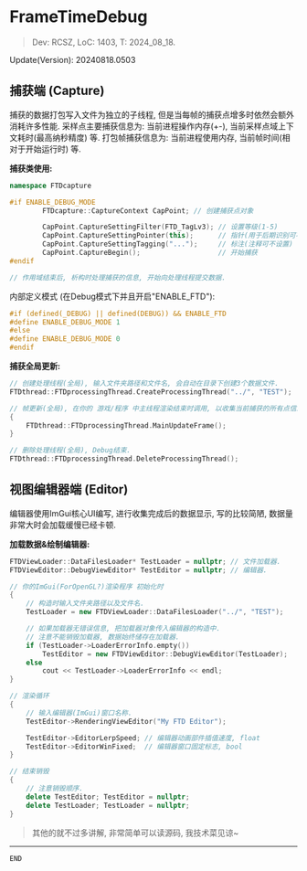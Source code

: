 # FrameTimeDebug
> Dev: RCSZ, LoC: 1403, T: 2024_08_18.

Update(Version): 20240818.0503

## 捕获端 (Capture)

捕获的数据打包写入文件为独立的子线程, 但是当每帧的捕获点增多时依然会额外消耗许多性能. 采样点主要捕获信息为: 当前进程操作内存(+-), 当前采样点域上下文耗时(最高纳秒精度) 等. 打包帧捕获信息为: 当前进程使用内存, 当前帧时间(相对于开始运行时) 等.

__捕获类使用:__
```cpp
namespace FTDcapture
```
```cpp
#if ENABLE_DEBUG_MODE
		FTDcapture::CaptureContext CapPoint; // 创建捕获点对象

		CapPoint.CaptureSettingFilter(FTD_TagLv3); // 设置等级(1-5)
		CapPoint.CaptureSettingPointer(this);      // 指针(用于后期识别可不设置)
		CapPoint.CaptureSettingTagging("...");     // 标注(注释可不设置)
		CapPoint.CaptureBegin();                   // 开始捕获
#endif

// 作用域结束后, 析构时处理捕获的信息, 开始向处理线程提交数据.
```
内部定义模式 (在Debug模式下并且开启"ENABLE_FTD"):
```cpp
#if (defined(_DEBUG) || defined(DEBUG)) && ENABLE_FTD
#define ENABLE_DEBUG_MODE 1
#else
#define ENABLE_DEBUG_MODE 0
#endif
```

__捕获全局更新:__
```cpp
// 创建处理线程(全局), 输入文件夹路径和文件名, 会自动在目录下创建3个数据文件.
FTDthread::FTDprocessingThread.CreateProcessingThread("../", "TEST");

// 帧更新(全局), 在你的 游戏/程序 中主线程渲染结束时调用, 以收集当前捕获的所有点信息.
{
	FTDthread::FTDprocessingThread.MainUpdateFrame();
}

// 删除处理线程(全局), Debug结束.
FTDthread::FTDprocessingThread.DeleteProcessingThread();
```

## 视图编辑器端 (Editor)

编辑器使用ImGui核心UI编写, 进行收集完成后的数据显示, 写的比较简陋, 数据量非常大时会加载缓慢已经卡顿.

__加载数据&绘制编辑器:__
```cpp
FTDViewLoader::DataFilesLoader* TestLoader = nullptr; // 文件加载器.
FTDViewEditor::DebugViewEditor* TestEditor = nullptr; // 编辑器.

// 你的ImGui(ForOpenGL?)渲染程序 初始化时
{
    // 构造时输入文件夹路径以及文件名.
    TestLoader = new FTDViewLoader::DataFilesLoader("../", "TEST");

    // 如果加载器无错误信息, 把加载器对象传入编辑器的构造中.
    // 注意不能销毁加载器, 数据始终储存在加载器.
    if (TestLoader->LoaderErrorInfo.empty())
	    TestEditor = new FTDViewEditor::DebugViewEditor(TestLoader);
    else
	    cout << TestLoader->LoaderErrorInfo << endl;
}

// 渲染循环
{
    // 输入编辑器(ImGui)窗口名称.
    TestEditor->RenderingViewEditor("My FTD Editor");

    TestEditor->EditorLerpSpeed; // 编辑器动画部件插值速度, float
    TestEditor->EditorWinFixed;  // 编辑器窗口固定标志, bool
}

// 结束销毁
{
    // 注意销毁顺序.
    delete TestEditor; TestEditor = nullptr;
    delete TestLoader; TestLoader = nullptr;
}
```

> 其他的就不过多讲解, 非常简单可以读源码, 我技术菜见谅~
---
```END```
